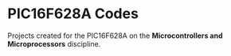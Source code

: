 # PIC16F628A Codes

Projects created for the PIC16F628A on the **Microcontrollers and Microprocessors** discipline.

